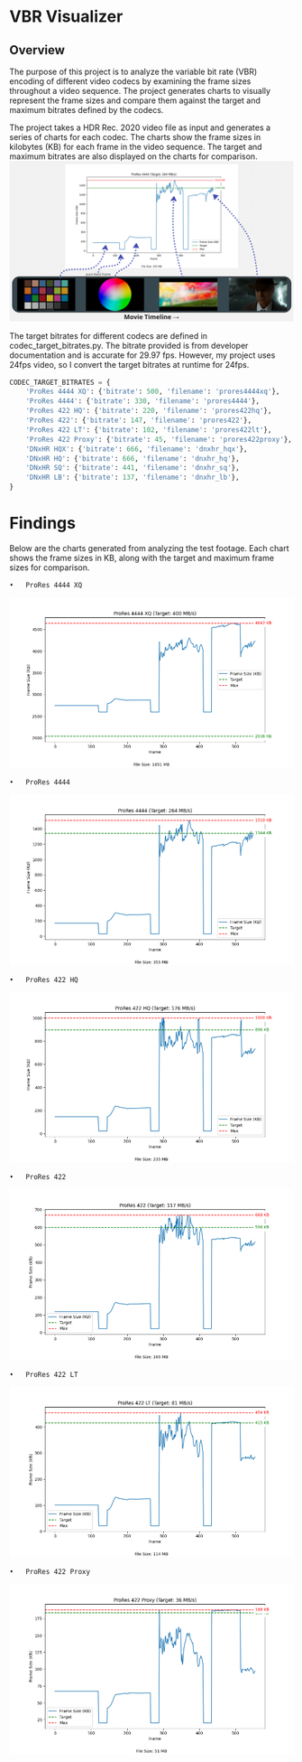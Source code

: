 # VBR Visualizer
## Overview
The purpose of this project is to analyze the variable bit rate (VBR) encoding of different video codecs by examining the frame sizes throughout a video sequence. The project generates charts to visually represent the frame sizes and compare them against the target and maximum bitrates defined by the codecs.

The project takes a HDR Rec. 2020 video file as input and generates a series of charts for each codec. The charts show the frame sizes in kilobytes (KB) for each frame in the video sequence. The target and maximum bitrates are also displayed on the charts for comparison.
![Movie Legend](output/movie_legend.png)

The target bitrates for different codecs are defined in codec_target_bitrates.py. The bitrate provided is from developer documentation and is accurate for 29.97 fps. However, my project uses 24fps video, so I convert the target bitrates at runtime for 24fps.
```python
CODEC_TARGET_BITRATES = {
    'ProRes 4444 XQ': {'bitrate': 500, 'filename': 'prores4444xq'},
    'ProRes 4444': {'bitrate': 330, 'filename': 'prores4444'},
    'ProRes 422 HQ': {'bitrate': 220, 'filename': 'prores422hq'},
    'ProRes 422': {'bitrate': 147, 'filename': 'prores422'},
    'ProRes 422 LT': {'bitrate': 102, 'filename': 'prores422lt'},
    'ProRes 422 Proxy': {'bitrate': 45, 'filename': 'prores422proxy'},
    'DNxHR HQX': {'bitrate': 666, 'filename': 'dnxhr_hqx'},
    'DNxHR HQ': {'bitrate': 666, 'filename': 'dnxhr_hq'},
    'DNxHR SQ': {'bitrate': 441, 'filename': 'dnxhr_sq'},
    'DNxHR LB': {'bitrate': 137, 'filename': 'dnxhr_lb'},
}
```

# Findings

Below are the charts generated from analyzing the test footage. Each chart shows the frame sizes in KB, along with the target and maximum frame sizes for comparison.

	•	ProRes 4444 XQ
![ProRes 4444 XQ](output/ProRes_4444_XQ.png)

    •	ProRes 4444
![ProRes 4444](output/ProRes_4444.png)

    •	ProRes 422 HQ
![ProRes 422 HQ](output/ProRes_422_HQ.png)

    •	ProRes 422
![ProRes 422](output/ProRes_422.png)

    •	ProRes 422 LT
![ProRes 422 LT](output/ProRes_422_LT.png)

    •	ProRes 422 Proxy
![ProRes 422 Proxy](output/ProRes_422_Proxy.png)
